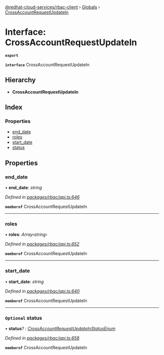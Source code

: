 [@redhat-cloud-services/rbac-client](../README.md) › [Globals](../globals.md) › [CrossAccountRequestUpdateIn](crossaccountrequestupdatein.md)

# Interface: CrossAccountRequestUpdateIn

**`export`** 

**`interface`** CrossAccountRequestUpdateIn

## Hierarchy

* **CrossAccountRequestUpdateIn**

## Index

### Properties

* [end_date](crossaccountrequestupdatein.md#end_date)
* [roles](crossaccountrequestupdatein.md#roles)
* [start_date](crossaccountrequestupdatein.md#start_date)
* [status](crossaccountrequestupdatein.md#optional-status)

## Properties

###  end_date

• **end_date**: *string*

*Defined in [packages/rbac/api.ts:646](https://github.com/RedHatInsights/javascript-clients/blob/master/packages/rbac/api.ts#L646)*

**`memberof`** CrossAccountRequestUpdateIn

___

###  roles

• **roles**: *Array‹string›*

*Defined in [packages/rbac/api.ts:652](https://github.com/RedHatInsights/javascript-clients/blob/master/packages/rbac/api.ts#L652)*

**`memberof`** CrossAccountRequestUpdateIn

___

###  start_date

• **start_date**: *string*

*Defined in [packages/rbac/api.ts:640](https://github.com/RedHatInsights/javascript-clients/blob/master/packages/rbac/api.ts#L640)*

**`memberof`** CrossAccountRequestUpdateIn

___

### `Optional` status

• **status**? : *[CrossAccountRequestUpdateInStatusEnum](../enums/crossaccountrequestupdateinstatusenum.md)*

*Defined in [packages/rbac/api.ts:658](https://github.com/RedHatInsights/javascript-clients/blob/master/packages/rbac/api.ts#L658)*

**`memberof`** CrossAccountRequestUpdateIn
